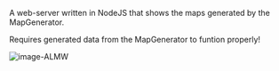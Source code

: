 A web-server written in NodeJS that shows the maps generated by the MapGenerator.

Requires generated data from the MapGenerator to funtion properly!

![image-ALMW](https://github.com/user-attachments/assets/ba728d91-ddfd-4965-b0fd-3c04b9a13a67)
